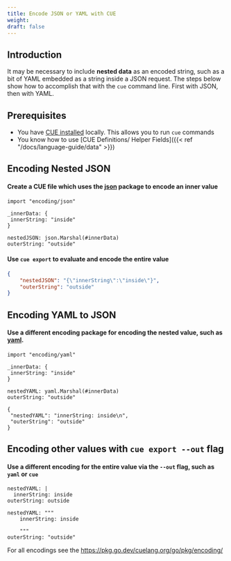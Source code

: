 ```yaml
---
title: Encode JSON or YAML with CUE
weight:
draft: false
---
```

## Introduction

It may be necessary to include **nested data** as an encoded string, such as a bit
of YAML embedded as a string inside a JSON request. The steps below show how to
accomplish that with the `cue` command line. First with JSON, then with YAML.

## Prerequisites

- You have [CUE installed](https://cuelang.org/docs/install/) locally. This
allows you to run `cue` commands
- You know how to use [CUE Definitions/ Helper Fields]({{< ref "/docs/language-guide/data" >}})

## Encoding Nested JSON

#### Create a CUE file which uses the [json](https://pkg.go.dev/cuelang.org/go/pkg/encoding/json) package to encode an inner value

```{title="nested-json.cue"}
import "encoding/json"

_innerData: {
 innerString: "inside"
}

nestedJSON: json.Marshal(#innerData)
outerString: "outside"
```

#### Use `cue export` to evaluate and encode the entire value

```json {title="$ cue export --out=json nested-json.cue"}
{
    "nestedJSON": "{\"innerString\":\"inside\"}",
    "outerString": "outside"
}
```

## Encoding YAML to JSON

#### Use a different encoding package for encoding the nested value, such as [yaml](https://pkg.go.dev/cuelang.org/go/pkg/encoding/yaml).


```{title="nested-yaml.cue"}
import "encoding/yaml"

_innerData: {
 innerString: "inside"
}

nestedYAML: yaml.Marshal(#innerData)
outerString: "outside"
```

```{title= "$ cue export --out=json data.cue"}
{
 "nestedYAML": "innerString: inside\n",
 "outerString": "outside"
}
```

## Encoding other values with `cue export --out` flag
#### Use a different encoding for the entire value via the `--out` flag, such as `yaml` or `cue`

```{title="$ cue export --out=yaml nested_yaml.cue"}
nestedYAML: |
  innerString: inside
outerString: outside
```

```{title="$ cue export --out=cue nested_yaml.cue"}
nestedYAML: """
    innerString: inside

    """
outerString: "outside"
```
For all encodings see the https://pkg.go.dev/cuelang.org/go/pkg/encoding/